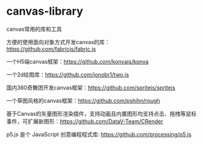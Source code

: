# canvas-library
canvas常用的库和工具


方便的使用面向对象方式开发canvas的库：https://github.com/fabricjs/fabric.js

一个H5端canvas框架：https://github.com/konvajs/konva

一个2d绘图库：https://github.com/jonobr1/two.js

国内360奇舞团开发canvas框架：https://github.com/spritejs/spritejs

一个草图风格的canvas框架：https://github.com/pshihn/rough

基于Canvas的矢量图形渲染插件，支持动画且内置图形均支持点击、拖拽等鼠标事件，可扩展新图形：https://github.com/DataV-Team/CRender

p5.js 是个 JavaScript 创意编程程式库: https://github.com/processing/p5.js

